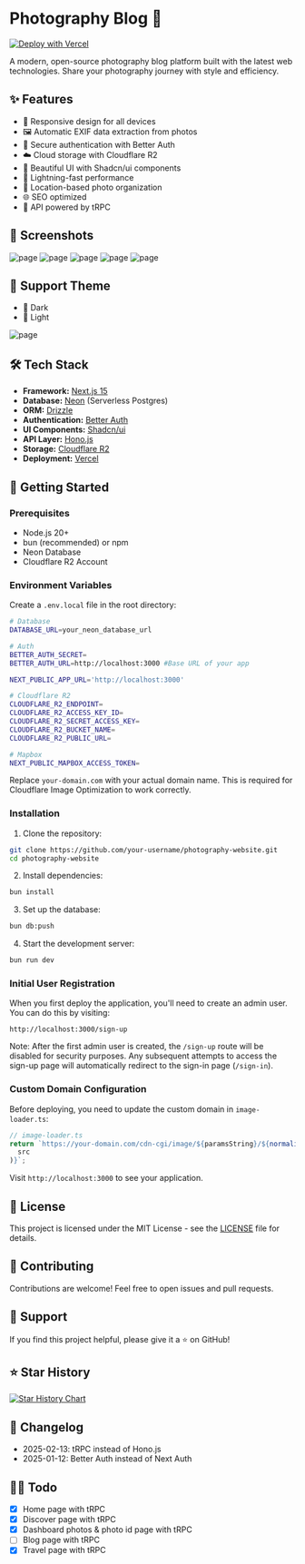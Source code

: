 # Photography Blog 📸

[![Deploy with Vercel](https://vercel.com/button)](https://vercel.com/new/clone?repository-url=https://github.com/ECarry/photography-website)

A modern, open-source photography blog platform built with the latest web technologies. Share your photography journey with style and efficiency.

## ✨ Features

- 📱 Responsive design for all devices
- 🖼️ Automatic EXIF data extraction from photos
- 🔐 Secure authentication with Better Auth
- ☁️ Cloud storage with Cloudflare R2
- 🎨 Beautiful UI with Shadcn/ui components
- 🚀 Lightning-fast performance
- 📍 Location-based photo organization
- 🌐 SEO optimized
- 🎯 API powered by tRPC

## 📸 Screenshots

<img src="https://github.com/ECarry/photography-website/blob/main/screen/home.png?raw=true" alt="page">
<img src="https://github.com/ECarry/photography-website/blob/main/screen/travel.png?raw=true" alt="page">
<img src="https://github.com/ECarry/photography-website/blob/main/screen/discover.png?raw=true" alt="page">
<img src="https://github.com/ECarry/photography-website/blob/main/screen/about.png?raw=true" alt="page">
<img src="https://github.com/ECarry/photography-website/blob/main/screen/photograph.png?raw=true" alt="page">

## 🌈 Support Theme

- 🌈 Dark
- 🌈 Light

<img src="https://github.com/ECarry/photography-website/blob/main/screen/theme.png?raw=true" alt="page">

## 🛠️ Tech Stack

- **Framework:** [Next.js 15](https://nextjs.org/)
- **Database:** [Neon](https://neon.tech/) (Serverless Postgres)
- **ORM:** [Drizzle](https://orm.drizzle.team/)
- **Authentication:** [Better Auth](https://better-auth.com/)
- **UI Components:** [Shadcn/ui](https://ui.shadcn.com/)
- **API Layer:** [Hono.js](https://hono.dev/)
- **Storage:** [Cloudflare R2](https://www.cloudflare.com/products/r2/)
- **Deployment:** [Vercel](https://vercel.com)

## 🚀 Getting Started

### Prerequisites

- Node.js 20+
- bun (recommended) or npm
- Neon Database
- Cloudflare R2 Account

### Environment Variables

Create a `.env.local` file in the root directory:

```bash
# Database
DATABASE_URL=your_neon_database_url

# Auth
BETTER_AUTH_SECRET=
BETTER_AUTH_URL=http://localhost:3000 #Base URL of your app

NEXT_PUBLIC_APP_URL='http://localhost:3000'

# Cloudflare R2
CLOUDFLARE_R2_ENDPOINT=
CLOUDFLARE_R2_ACCESS_KEY_ID=
CLOUDFLARE_R2_SECRET_ACCESS_KEY=
CLOUDFLARE_R2_BUCKET_NAME=
CLOUDFLARE_R2_PUBLIC_URL=

# Mapbox
NEXT_PUBLIC_MAPBOX_ACCESS_TOKEN=
```

Replace `your-domain.com` with your actual domain name. This is required for Cloudflare Image Optimization to work correctly.

### Installation

1. Clone the repository:

```bash
git clone https://github.com/your-username/photography-website.git
cd photography-website
```

2. Install dependencies:

```bash
bun install
```

3. Set up the database:

```bash
bun db:push
```

4. Start the development server:

```bash
bun run dev
```

### Initial User Registration

When you first deploy the application, you'll need to create an admin user. You can do this by visiting:

```
http://localhost:3000/sign-up
```

Note: After the first admin user is created, the `/sign-up` route will be disabled for security purposes. Any subsequent attempts to access the sign-up page will automatically redirect to the sign-in page (`/sign-in`).

### Custom Domain Configuration

Before deploying, you need to update the custom domain in `image-loader.ts`:

```typescript
// image-loader.ts
return `https://your-domain.com/cdn-cgi/image/${paramsString}/${normalizeSrc(
  src
)}`;
```

Visit `http://localhost:3000` to see your application.

## 📝 License

This project is licensed under the MIT License - see the [LICENSE](LICENSE) file for details.

## 🤝 Contributing

Contributions are welcome! Feel free to open issues and pull requests.

## 💖 Support

If you find this project helpful, please give it a ⭐️ on GitHub!

## ⭐️ Star History

[![Star History Chart](https://api.star-history.com/svg?repos=ECarry/photography-website&type=Date)](https://star-history.com/#ECarry/photography-website&Date)

## 📝 Changelog

- 2025-02-13: tRPC instead of Hono.js
- 2025-01-12: Better Auth instead of Next Auth

## 🏃‍♂️ Todo

- [x] Home page with tRPC
- [x] Discover page with tRPC
- [x] Dashboard photos & photo id page with tRPC
- [ ] Blog page with tRPC
- [x] Travel page with tRPC
